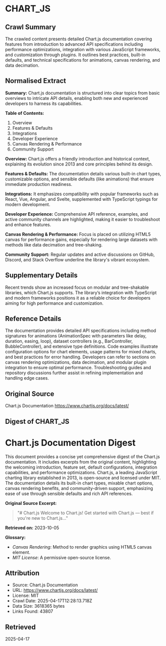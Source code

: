 # CHART_JS

## Crawl Summary
The crawled content presents detailed Chart.js documentation covering features from introduction to advanced API specifications including performance optimizations, integration with various JavaScript frameworks, and customization through plugins. It outlines best practices, built-in defaults, and technical specifications for animations, canvas rendering, and data decimation.

## Normalised Extract
**Summary:**
Chart.js documentation is structured into clear topics from basic overviews to intricate API details, enabling both new and experienced developers to harness its capabilities.

**Table of Contents:**
1. Overview
2. Features & Defaults
3. Integrations
4. Developer Experience
5. Canvas Rendering & Performance
6. Community Support

**Overview:**
Chart.js offers a friendly introduction and historical context, explaining its evolution since 2013 and core principles behind its design.

**Features & Defaults:**
The documentation details various built-in chart types, customizable options, and sensible defaults (like animations) that ensure immediate production readiness.

**Integrations:**
It emphasizes compatibility with popular frameworks such as React, Vue, Angular, and Svelte, supplemented with TypeScript typings for modern development.

**Developer Experience:**
Comprehensive API reference, examples, and active community channels are highlighted, making it easier to troubleshoot and enhance features.

**Canvas Rendering & Performance:**
Focus is placed on utilizing HTML5 canvas for performance gains, especially for rendering large datasets with methods like data decimation and tree-shaking.

**Community Support:**
Regular updates and active discussions on GitHub, Discord, and Stack Overflow underline the library's vibrant ecosystem.

## Supplementary Details
Recent trends show an increased focus on modular and tree-shakable libraries, which Chart.js supports. The library’s integration with TypeScript and modern frameworks positions it as a reliable choice for developers aiming for high performance and customization.

## Reference Details
The documentation provides detailed API specifications including method signatures for animations (AnimationSpec with parameters like delay, duration, easing, loop), dataset controllers (e.g., BarController, BubbleController), and extensive type definitions. Code examples illustrate configuration options for chart elements, usage patterns for mixed charts, and best practices for error handling. Developers can refer to sections on canvas rendering optimizations, data decimation, and modular plugin integration to ensure optimal performance. Troubleshooting guides and repository discussions further assist in refining implementation and handling edge cases.

## Original Source
Chart.js Documentation
https://www.chartjs.org/docs/latest/

## Digest of CHART_JS

# Chart.js Documentation Digest

This document provides a concise yet comprehensive digest of the Chart.js documentation. It includes excerpts from the original content, highlighting the welcoming introduction, feature set, default configurations, integration capabilities, and performance optimizations. Chart.js, a leading JavaScript charting library established in 2013, is open-source and licensed under MIT. The documentation details its built-in chart types, mixable chart options, canvas rendering benefits, and community-driven support, emphasizing ease of use through sensible defaults and rich API references.

**Original Source Excerpt:**
> "# Chart.js
> Welcome to Chart.js! Get started with Chart.js — best if you're new to Chart.js..."

**Retrieved on:** 2023-10-05

**Glossary:**
- *Canvas Rendering*: Method to render graphics using HTML5 canvas element.
- *MIT License*: A permissive open-source license.


## Attribution
- Source: Chart.js Documentation
- URL: https://www.chartjs.org/docs/latest/
- License: MIT
- Crawl Date: 2025-04-17T12:28:13.718Z
- Data Size: 3618365 bytes
- Links Found: 43807

## Retrieved
2025-04-17
